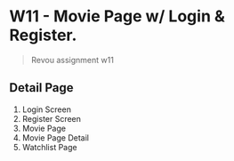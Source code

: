 # W11 - Movie Page w/ Login & Register.

> Revou assignment w11

## Detail Page

1. Login Screen
2. Register Screen
3. Movie Page
4. Movie Page Detail
5. Watchlist Page
